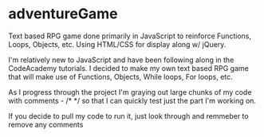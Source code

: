 adventureGame
=============

Text based RPG game done primarily in JavaScript to reinforce Functions, Loops, Objects, etc. Using HTML/CSS for display along w/ jQuery. 

I'm relatively new to JavaScript and have been following along in the CodeAcademy tutorials. I decided to make my own 
text based RPG game that will make use of Functions, Objects, While loops, For loops, etc. 

As I progress through the project I'm graying out large chunks of my code with comments - /* */ so that I can quickly test 
just the part I'm working on. 

If you decide to pull my code to run it, just look through and remmeber to remove any comments
